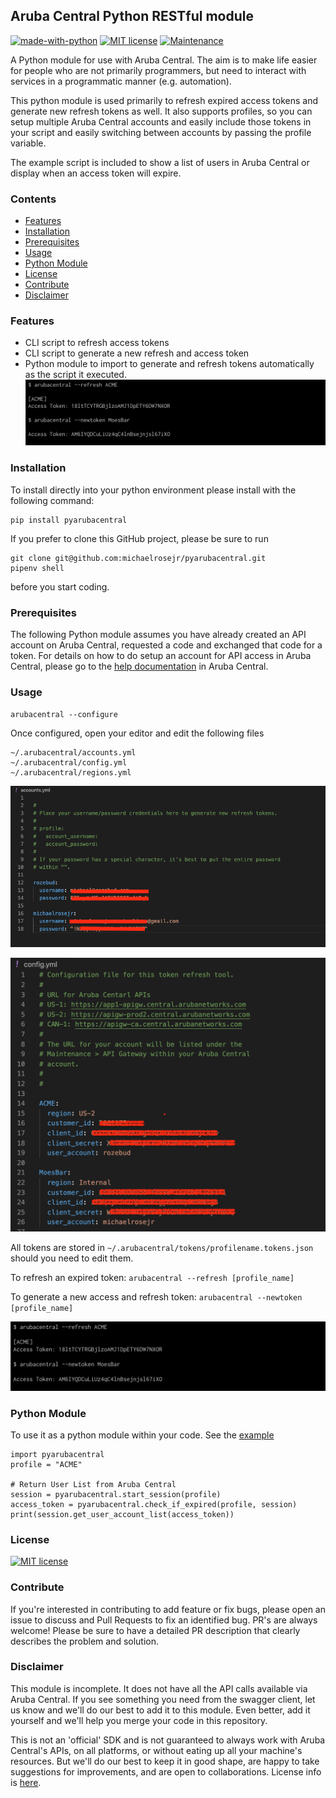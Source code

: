 ## Aruba Central Python RESTful module


[![made-with-python](https://img.shields.io/badge/Made%20with-Python-1f425f.svg)](https://www.python.org/) [![MIT license](https://img.shields.io/badge/License-MIT-blue.svg)](https://lbesson.mit-license.org/) [![Maintenance](https://img.shields.io/badge/Maintained%3F-yes-green.svg)](https://GitHub.com/Naereen/StrapDown.js/graphs/commit-activity)

A Python module for use with Aruba Central. The aim is to make life easier for people who are not primarily programmers, but need to interact with services in a programmatic manner (e.g. automation).

This python module is used primarily to refresh expired access tokens and generate new refresh tokens as well. It also supports profiles, so you can setup multiple Aruba Central accounts and easily include those tokens in your script and easily switching between accounts by passing the profile variable. 

The example script is included to show a list of users in Aruba Central or display when an access token will expire.

### Contents
  * [Features](#features)
  * [Installation](#installation)
  * [Prerequisites](#prerequisites)
  * [Usage](#usage)
  * [Python Module](#python-module)
  * [License](#license)
  * [Contribute](#contribute)
  * [Disclaimer](#disclaimer)

### Features

 - CLI script to refresh access tokens 
 - CLI script to generate a new refresh and access token 
 - Python module to import to generate and refresh tokens automatically as the script it executed.
 ![enter image description here](https://raw.githubusercontent.com/michaelrosejr/pyarubacentral/media/refresh-newtoken.png)

### Installation
To install directly into your python environment please install with the following command:

    pip install pyarubacentral

If you prefer to clone this GitHub project, please be sure to run  

    
    git clone git@github.com:michaelrosejr/pyarubacentral.git
    pipenv shell

before you start coding.



### Prerequisites

The following Python module assumes you have already created an API account on Aruba Central, requested a code and exchanged that code for a token. For details on how to do setup an account for API access in Aruba Central, please go to the [help documentation]([https://help.central.arubanetworks.com/latest/documentation/online_help/content/api/api_bootstrap-sdwan.htm?Highlight=APi](https://help.central.arubanetworks.com/latest/documentation/online_help/content/api/api_bootstrap-sdwan.htm?Highlight=APi)) in Aruba Central.

### Usage

`
arubacentral --configure
`

Once configured, open your editor and edit the following files 
```
~/.arubacentral/accounts.yml
~/.arubacentral/config.yml
~/.arubacentral/regions.yml
```

![accounts.yml](https://raw.githubusercontent.com/michaelrosejr/pyarubacentral/media/accounts.yml.example.png)

![config.yaml](https://raw.githubusercontent.com/michaelrosejr/pyarubacentral/media/config-screenshot.png)


All tokens are stored in `~/.arubacentral/tokens/profilename.tokens.json`
should you need to edit them.

To refresh an expired token:
`arubacentral --refresh [profile_name]`

To generate a new access and refresh token:
`arubacentral --newtoken [profile_name]`

![enter image description here](https://raw.githubusercontent.com/michaelrosejr/pyarubacentral/media/refresh-newtoken.png)

### Python Module
To use it as a python module within your code. See the [example](https://github.com/michaelrosejr/pyarubacentral/blob/master/samplescripts/exampleauth.py)

```
import pyarubacentral
profile = "ACME"

# Return User List from Aruba Central
session = pyarubacentral.start_session(profile)
access_token = pyarubacentral.check_if_expired(profile, session)
print(session.get_user_account_list(access_token))
```



### License
[![MIT license](https://img.shields.io/badge/License-MIT-blue.svg)](https://lbesson.mit-license.org/)

### Contribute
If you're interested in contributing to add feature or fix bugs, please open an issue to discuss and Pull Requests to fix an identified bug. PR's are always welcome! Please be sure to have a detailed PR description that clearly describes the problem and solution.


### Disclaimer

This module is incomplete. It does not have all the API calls available via Aruba Central. If you see something you need from the swagger client, let us know and we'll do our best to add it to this module. Even better, add it yourself and we'll help you merge your code in this repository.

This is not an 'official' SDK and is not guaranteed to always work with Aruba Central's APIs, on all platforms, or without eating up all your machine's resources. But we'll do our best to keep it in good shape, are happy to take suggestions for improvements, and are open to collaborations. License info is [here](LICENSE.md).
